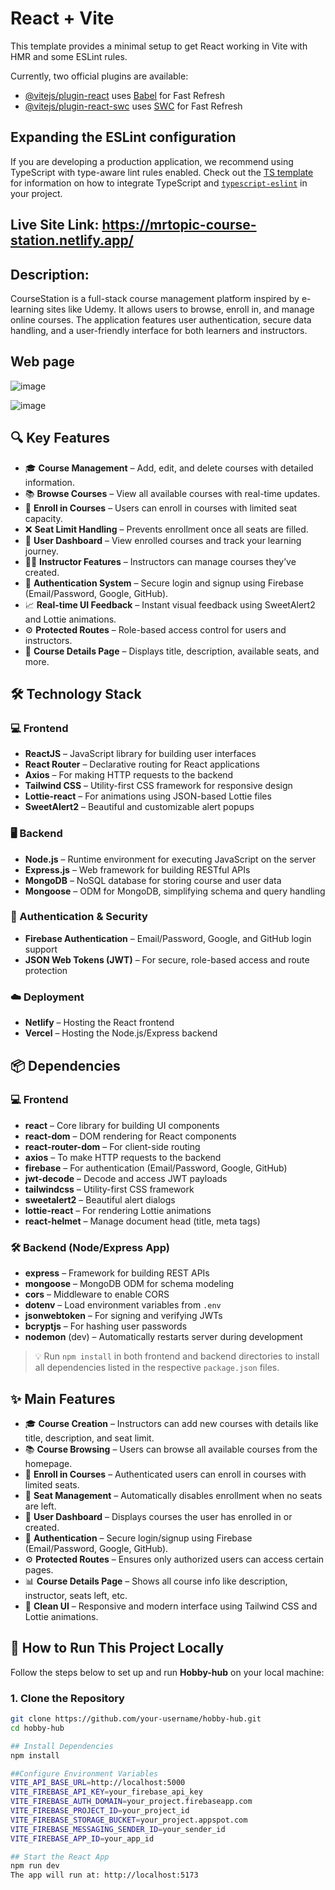 # React + Vite

This template provides a minimal setup to get React working in Vite with HMR and some ESLint rules.

Currently, two official plugins are available:

- [@vitejs/plugin-react](https://github.com/vitejs/vite-plugin-react/blob/main/packages/plugin-react) uses [Babel](https://babeljs.io/) for Fast Refresh
- [@vitejs/plugin-react-swc](https://github.com/vitejs/vite-plugin-react/blob/main/packages/plugin-react-swc) uses [SWC](https://swc.rs/) for Fast Refresh

## Expanding the ESLint configuration

If you are developing a production application, we recommend using TypeScript with type-aware lint rules enabled. Check out the [TS template](https://github.com/vitejs/vite/tree/main/packages/create-vite/template-react-ts) for information on how to integrate TypeScript and [`typescript-eslint`](https://typescript-eslint.io) in your project.

## Live Site Link: https://mrtopic-course-station.netlify.app/

## Description:
CourseStation is a full-stack course management platform inspired by e-learning sites like Udemy. It allows users to browse, enroll in, and manage online courses. The application features user authentication, secure data handling, and a user-friendly interface for both learners and instructors.

## Web page

![image](https://github.com/user-attachments/assets/f62a2386-8083-4bf6-aa7c-402e33a064fd)

![image](https://github.com/user-attachments/assets/2e592140-12b7-4b17-ab74-297d80c82b2b)



## 🔍 Key Features

- 🎓 **Course Management** – Add, edit, and delete courses with detailed information.
- 📚 **Browse Courses** – View all available courses with real-time updates.
- 📝 **Enroll in Courses** – Users can enroll in courses with limited seat capacity.
- ❌ **Seat Limit Handling** – Prevents enrollment once all seats are filled.
- 👤 **User Dashboard** – View enrolled courses and track your learning journey.
- 👨‍🏫 **Instructor Features** – Instructors can manage courses they’ve created.
- 🔐 **Authentication System** – Secure login and signup using Firebase (Email/Password, Google, GitHub).
- 📈 **Real-time UI Feedback** – Instant visual feedback using SweetAlert2 and Lottie animations.
- ⚙️ **Protected Routes** – Role-based access control for users and instructors.
- 💬 **Course Details Page** – Displays title, description, available seats, and more.

## 🛠️ Technology Stack

### 💻 Frontend
- **ReactJS** – JavaScript library for building user interfaces
- **React Router** – Declarative routing for React applications
- **Axios** – For making HTTP requests to the backend
- **Tailwind CSS** – Utility-first CSS framework for responsive design
- **Lottie-react** – For animations using JSON-based Lottie files
- **SweetAlert2** – Beautiful and customizable alert popups

### 🖥️ Backend
- **Node.js** – Runtime environment for executing JavaScript on the server
- **Express.js** – Web framework for building RESTful APIs
- **MongoDB** – NoSQL database for storing course and user data
- **Mongoose** – ODM for MongoDB, simplifying schema and query handling

### 🔐 Authentication & Security
- **Firebase Authentication** – Email/Password, Google, and GitHub login support
- **JSON Web Tokens (JWT)** – For secure, role-based access and route protection

### ☁️ Deployment
- **Netlify** – Hosting the React frontend
- **Vercel** – Hosting the Node.js/Express backend


## 📦 Dependencies

### 💻 Frontend
- **react** – Core library for building UI components
- **react-dom** – DOM rendering for React components
- **react-router-dom** – For client-side routing
- **axios** – To make HTTP requests to the backend
- **firebase** – For authentication (Email/Password, Google, GitHub)
- **jwt-decode** – Decode and access JWT payloads
- **tailwindcss** – Utility-first CSS framework
- **sweetalert2** – Beautiful alert dialogs
- **lottie-react** – For rendering Lottie animations
- **react-helmet** – Manage document head (title, meta tags)

### 🛠️ Backend (Node/Express App)
- **express** – Framework for building REST APIs
- **mongoose** – MongoDB ODM for schema modeling
- **cors** – Middleware to enable CORS
- **dotenv** – Load environment variables from `.env`
- **jsonwebtoken** – For signing and verifying JWTs
- **bcryptjs** – For hashing user passwords
- **nodemon** (dev) – Automatically restarts server during development

> 💡 Run `npm install` in both frontend and backend directories to install all dependencies listed in the respective `package.json` files.


## ✨ Main Features

- 🎓 **Course Creation** – Instructors can add new courses with details like title, description, and seat limit.
- 📚 **Course Browsing** – Users can browse all available courses from the homepage.
- 📝 **Enroll in Courses** – Authenticated users can enroll in courses with limited seats.
- 🚫 **Seat Management** – Automatically disables enrollment when no seats are left.
- 👤 **User Dashboard** – Displays courses the user has enrolled in or created.
- 🔐 **Authentication** – Secure login/signup using Firebase (Email/Password, Google, GitHub).
- ⚙️ **Protected Routes** – Ensures only authorized users can access certain pages.
- 📊 **Course Details Page** – Shows all course info like description, instructor, seats left, etc.
- 🧼 **Clean UI** – Responsive and modern interface using Tailwind CSS and Lottie animations.

## 🚀 How to Run This Project Locally

Follow the steps below to set up and run **Hobby-hub** on your local machine:

### 1. Clone the Repository

```bash
git clone https://github.com/your-username/hobby-hub.git
cd hobby-hub

## Install Dependencies
npm install

##Configure Environment Variables
VITE_API_BASE_URL=http://localhost:5000
VITE_FIREBASE_API_KEY=your_firebase_api_key
VITE_FIREBASE_AUTH_DOMAIN=your_project.firebaseapp.com
VITE_FIREBASE_PROJECT_ID=your_project_id
VITE_FIREBASE_STORAGE_BUCKET=your_project.appspot.com
VITE_FIREBASE_MESSAGING_SENDER_ID=your_sender_id
VITE_FIREBASE_APP_ID=your_app_id

## Start the React App
npm run dev
The app will run at: http://localhost:5173


